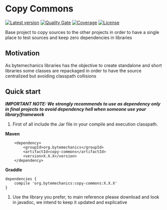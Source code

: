 # Copy Commons
[![Latest version](https://maven-badges.herokuapp.com/maven-central/org.bytemechanics/copy-commons/badge.svg)](https://maven-badges.herokuapp.com/maven-central/org.bytemechanics/copy-commons/badge.svg)
[![Quality Gate](https://sonarcloud.io/api/project_badges/measure?project=org.bytemechanics%3Acopy-commons&metric=alert_status)](https://sonarcloud.io/dashboard/index/org.bytemechanics%3Acopy-commons)
[![Coverage](https://sonarcloud.io/api/project_badges/measure?project=org.bytemechanics%3Acopy-commons&metric=coverage)](https://sonarcloud.io/dashboard/index/org.bytemechanics%3Acopy-commons)
[![License](https://img.shields.io/badge/License-Apache%202.0-blue.svg)](https://opensource.org/licenses/Apache-2.0)

Base project to copy sources to the other projects in order to have a single place to test sources and keep zero dependencies in libraries

## Motivation
As bytemechanics libraries has the objective to create standalone and short libraries some classes are repackaged in order to have the source centralized but avoiding classpath collisions

## Quick start
_**IMPORTANT NOTE: We strongly recommends to use as dependency only in final projects to avoid dependency hell when someone use your library/framework**_

1. First of all include the Jar file in your compile and execution classpath.

**Maven**
```Maven
	<dependency>
		<groupId>org.bytemechanics</groupId>
		<artifactId>copy-commons</artifactId>
		<version>X.X.X</version>
	</dependency>
```
**Graddle**
```Gradle
dependencies {
    compile 'org.bytemechanics:copy-commons:X.X.X'
}
```

1. Use the library you prefer, to main reference please download and look in javadoc, we intend to keep it updated and explicative


